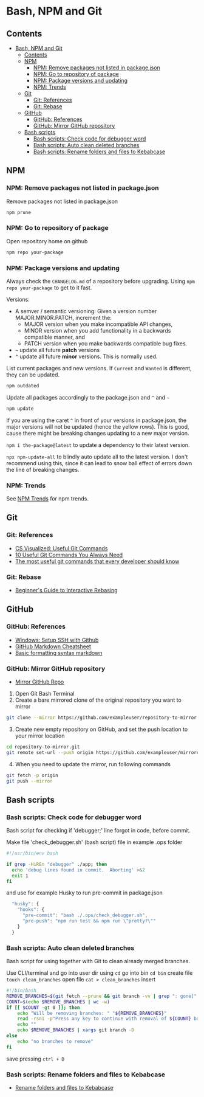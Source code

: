 # Bash, NPM and Git

## Contents

- [Bash, NPM and Git](#bash-npm-and-git)
  - [Contents](#contents)
  - [NPM](#npm)
    - [NPM: Remove packages not listed in package.json](#npm-remove-packages-not-listed-in-packagejson)
    - [NPM: Go to repository of package](#npm-go-to-repository-of-package)
    - [NPM: Package versions and updating](#npm-package-versions-and-updating)
    - [NPM: Trends](#npm-trends)
  - [Git](#git)
    - [Git: References](#git-references)
    - [Git: Rebase](#git-rebase)
  - [GitHub](#github)
    - [GitHub: References](#github-references)
    - [GitHub: Mirror GitHub repository](#github-mirror-github-repository)
  - [Bash scripts](#bash-scripts)
    - [Bash scripts: Check code for debugger word](#bash-scripts-check-code-for-debugger-word)
    - [Bash scripts: Auto clean deleted branches](#bash-scripts-auto-clean-deleted-branches)
    - [Bash scripts: Rename folders and files to Kebabcase](#bash-scripts-rename-folders-and-files-to-kebabcase)

## NPM

### NPM: Remove packages not listed in package.json

Remove packages not listed in package.json

```bash
npm prune
```

### NPM: Go to repository of package

Open repository home on github

```bash
npm repo your-package
```

### NPM: Package versions and updating

Always check the `CHANGELOG.md` of a repository before upgrading. Using `npm repo your-package` to get to it fast.

Versions:

- A semver / semantic versioning: Given a version number MAJOR.MINOR.PATCH, increment the:
  - MAJOR version when you make incompatible API changes,
  - MINOR version when you add functionality in a backwards compatible manner, and
  - PATCH version when you make backwards compatible bug fixes.
- `~` update all future **patch** versions
- `^` update all future **minor** versions. This is normally used.

List current packages and new versions. If `Current` and `Wanted` is different, they can be updated.

```bash
npm outdated
```

Update all packages accordingly to the package.json and `^` and `~`

```bash
npm update
```

If you are using the caret `^` in front of your versions in package.json, the major versions will not be updated (hence the yellow rows). This is good, cause there might be breaking changes updating to a new major version.

`npm i the-package@latest` to update a dependency to their latest version.

`npx npm-update-all` to blindly auto update all to the latest version. I don't recommend using this, since it can lead to snow ball effect of errors down the line of breaking changes.

### NPM: Trends

See [NPM Trends](https://www.npmtrends.com) for npm trends.

## Git

### Git: References

- [CS Visualized: Useful Git Commands](https://dev.to/lydiahallie/cs-visualized-useful-git-commands-37p1)
- [10 Useful Git Commands You Always Need](https://medium.com/android-bits/10-useful-git-commands-you-always-need-b0d0a50b81e6)
- [The most useful git commands that every developer should know](https://dev.to/krantikr/the-most-useful-git-commands-that-every-developer-should-know-49hi)

### Git: Rebase

- [Beginner's Guide to Interactive Rebasing](https://dev.to/blakedeboer/beginners-guide-to-interactive-rebasing-1ob)

## GitHub

### GitHub: References

- [Windows: Setup SSH with Github](https://docs.joyent.com/public-cloud/getting-started/ssh-keys/generating-an-ssh-key-manually/manually-generating-your-ssh-key-in-windows)
- [GitHub Markdown Cheatsheet](https://github.com/adam-p/markdown-here/wiki/Markdown-Cheatsheet)
- [Basic formatting syntax markdown](https://help.github.com/en/github/writing-on-github/basic-writing-and-formatting-syntax)

### GitHub: Mirror GitHub repository

- [Mirror GitHub Repo](https://help.github.com/en/github/creating-cloning-and-archiving-repositories/duplicating-a-repository#mirroring-a-repository-in-another-location)

1. Open Git Bash Terminal
2. Create a bare mirrored clone of the original repository you want to mirror

```bash
git clone --mirror https://github.com/exampleuser/repository-to-mirror.git
```

3. Create new empty repository on GitHub, and set the push location to your mirror location

```bash
cd repository-to-mirror.git
git remote set-url --push origin https://github.com/exampleuser/mirrored
```

4. When you need to update the mirror, run following commands

```bash
git fetch -p origin
git push --mirror
```

## Bash scripts

### Bash scripts: Check code for debugger word

Bash script for checking if 'debugger;' line forgot in code, before commit.

Make file 'check_debugger.sh' (bash script) file in example .ops folder

```bash
#!/usr/bin/env bash

if grep -HiREn "debugger" ./app; then
  echo 'debug lines found in commit.  Aborting' >&2
  exit 1
fi
```

and use for example Husky to run pre-commit in package.json

```javascript
  "husky": {
    "hooks": {
      "pre-commit": "bash ./.ops/check_debugger.sh",
      "pre-push": "npm run test && npm run \"pretty?\""
    }
  }
```

### Bash scripts: Auto clean deleted branches

Bash script for using together with Git to clean already merged branches.

Use CLI/terminal and go into user dir using
`cd`
go into bin
`cd bin`
create file
`touch clean_branches`
open file
`cat > clean_branches`
insert

```bash
#!/bin/bash
REMOVE_BRANCHES=$(git fetch --prune && git branch -vv | grep ": gone]" | awk '{print $1}')
COUNT=$(echo $REMOVE_BRANCHES | wc -w)
if [[ $COUNT -gt 0 ]]; then
    echo "Will be removing branches: " "${REMOVE_BRANCHES}"
    read -rsn1 -p"Press any key to continue with removal of ${COUNT} branches.";
    echo ""
    echo $REMOVE_BRANCHES | xargs git branch -D
else
    echo "no branches to remove"
fi
```

save pressing `ctrl + D`

### Bash scripts: Rename folders and files to Kebabcase

- [Rename folders and files to Kebabcase](https://github.com/kcjmowright/rename-2-kebabcase)
